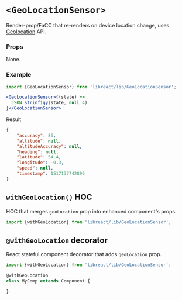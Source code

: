 # `<GeoLocationSensor>`

Render-prop/FaCC that re-renders on device location change, uses [Geolocation](https://developer.mozilla.org/en-US/docs/Web/API/Geolocation) API.


### Props

None.


### Example

```jsx
import {GeoLocationSensor} from 'libreact/lib/GeoLocationSensor';

<GeoLocationSensor>{(state) =>
  JSON.strinfigy(state, null 4)
}</GeoLocationSensor>
```

Result

```json
{
    "accuracy": 86,
    "altitude": null,
    "altitudeAccuracy": null,
    "heading": null,
    "latitude": 54.4,
    "longitude": -0.3,
    "speed": null,
    "timestamp": 1517137742896
}
```

## `withGeoLocation()` HOC

HOC that merges `geoLocation` prop into enhanced component's props.

```jsx
import {withGeoLocation} from 'libreact/lib/GeoLocationSensor';
```


## `@withGeoLocation` decorator

React stateful component decorator that adds `geoLocation` prop.

```js
import {withGeoLocation} from 'libreact/lib/GeoLocationSensor';

@withGeoLocation
class MyComp extends Component {

}
```
